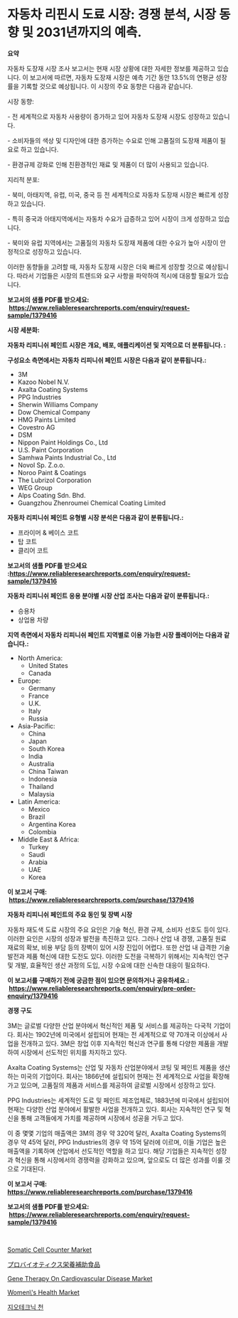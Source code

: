 <p><h1>자동차 리핀시 도료 시장: 경쟁 분석, 시장 동향 및 2031년까지의 예측.</h1></p><p><strong>요약</strong></p>
<p><p>자동차 도장재 시장 조사 보고서는 현재 시장 상황에 대한 자세한 정보를 제공하고 있습니다. 이 보고서에 따르면, 자동차 도장재 시장은 예측 기간 동안 13.5%의 연평균 성장률을 기록할 것으로 예상됩니다. 이 시장의 주요 동향은 다음과 같습니다.</p><p>시장 동향:</p><p>- 전 세계적으로 자동차 사용량이 증가하고 있어 자동차 도장재 시장도 성장하고 있습니다.</p><p>- 소비자들의 색상 및 디자인에 대한 증가하는 수요로 인해 고품질의 도장재 제품이 필요로 하고 있습니다.</p><p>- 환경규제 강화로 인해 친환경적인 재료 및 제품이 더 많이 사용되고 있습니다.</p><p>지리적 분포:</p><p>- 북미, 아태지역, 유럽, 미국, 중국 등 전 세계적으로 자동차 도장재 시장은 빠르게 성장하고 있습니다.</p><p>- 특히 중국과 아태지역에서는 자동차 수요가 급증하고 있어 시장이 크게 성장하고 있습니다.</p><p>- 북미와 유럽 지역에서는 고품질의 자동차 도장재 제품에 대한 수요가 높아 시장이 안정적으로 성장하고 있습니다.</p><p>이러한 동향들을 고려할 때, 자동차 도장재 시장은 더욱 빠르게 성장할 것으로 예상됩니다. 따라서 기업들은 시장의 트렌드와 요구 사항을 파악하여 적시에 대응할 필요가 있습니다.</p></p>
<p><strong>보고서의 샘플 PDF를 받으세요: &nbsp;<a href="https://www.reliableresearchreports.com/enquiry/request-sample/1379416">https://www.reliableresearchreports.com/enquiry/request-sample/1379416</a></strong></p>
<p><strong>시장 세분화:</strong></p>
<p><strong> 자동차 리피니쉬 페인트 시장은 개요, 배포, 애플리케이션 및 지역으로 더 분류됩니다. :</strong></p>
<p><strong>구성요소 측면에서는 자동차 리피니쉬 페인트 시장은 다음과 같이 분류됩니다.:</strong></p>
<p><ul><li>3M</li><li>Kazoo Nobel N.V.</li><li>Axalta Coating Systems</li><li>PPG Industries</li><li>Sherwin Williams Company</li><li>Dow Chemical Company</li><li>HMG Paints Limited</li><li>Covestro AG</li><li>DSM</li><li>Nippon Paint Holdings Co., Ltd</li><li>U.S. Paint Corporation</li><li>Samhwa Paints Industrial Co., Ltd</li><li>Novol Sp. Z.o.o.</li><li>Noroo Paint & Coatings</li><li>The Lubrizol Corporation</li><li>WEG Group</li><li>Alps Coating Sdn. Bhd.</li><li>Guangzhou Zhenroumei Chemical Coating Limited</li></ul></p>
<p><strong> 자동차 리피니쉬 페인트 유형별 시장 분석은 다음과 같이 분류됩니다.:</strong></p>
<p><ul><li>프라이머 & 베이스 코트</li><li>탑 코트</li><li>클리어 코트</li></ul></p>
<p><strong>보고서의 샘플 PDF를 받으세요 :<a href="https://www.reliableresearchreports.com/enquiry/request-sample/1379416">https://www.reliableresearchreports.com/enquiry/request-sample/1379416</a></strong></p>
<p><strong> 자동차 리피니쉬 페인트 응용 분야별 시장 산업 조사는 다음과 같이 분류됩니다.:</strong></p>
<p><ul><li>승용차</li><li>상업용 차량</li></ul></p>
<p><strong>지역 측면에서 자동차 리피니쉬 페인트 지역별로 이용 가능한 시장 플레이어는 다음과 같습니다.:</strong></p>
<p><ul>
    <li>
        North America:
        <ul>
            <li>United States</li>
            <li>Canada</li>
        </ul>
    </li>
    <li>
        Europe:
        <ul>
            <li>Germany</li>
            <li>France</li>
            <li>U.K.</li>
            <li>Italy</li>
            <li>Russia</li>
        </ul>
    </li>
    <li>
        Asia-Pacific:
        <ul>
            <li>China</li>
            <li>Japan</li>
            <li>South Korea</li>
            <li>India</li>
            <li>Australia</li>
            <li>China Taiwan</li>
            <li>Indonesia</li>
            <li>Thailand</li>
            <li>Malaysia</li>
        </ul>
    </li>
    <li>
        Latin America:
        <ul>
            <li>Mexico</li>
            <li>Brazil</li>
            <li>Argentina Korea</li>
            <li>Colombia</li>
        </ul>
    </li>
    <li>
        Middle East & Africa:
        <ul>
            <li>Turkey</li>
            <li>Saudi</li>
            <li>Arabia</li>
            <li>UAE</li>
            <li>Korea</li>
        </ul>
    </li>
    </ul></p>
<p><strong>이 보고서 구매: &nbsp;<a href="https://www.reliableresearchreports.com/purchase/1379416">https://www.reliableresearchreports.com/purchase/1379416</a></strong></p>
<p><strong>자동차 리피니쉬 페인트의 주요 동인 및 장벽 시장</strong></p>
<p><p>자동차 재도색 도료 시장의 주요 요인은 기술 혁신, 환경 규제, 소비자 선호도 등이 있다. 이러한 요인은 시장의 성장과 발전을 촉진하고 있다. 그러나 산업 내 경쟁, 고품질 원료 재료의 확보, 비용 부담 등의 장벽이 있어 시장 진입이 어렵다. 또한 산업 내 급격한 기술 발전과 제품 혁신에 대한 도전도 있다. 이러한 도전을 극복하기 위해서는 지속적인 연구 및 개발, 효율적인 생산 과정의 도입, 시장 수요에 대한 신속한 대응이 필요하다.</p></p>
<p><strong>이 보고서를 구매하기 전에 궁금한 점이 있으면 문의하거나 공유하세요.: &nbsp;<a href="https://www.reliableresearchreports.com/enquiry/pre-order-enquiry/1379416">https://www.reliableresearchreports.com/enquiry/pre-order-enquiry/1379416</a></strong></p>
<p><strong>경쟁 구도</strong></p>
<p><p>3M는 글로벌 다양한 산업 분야에서 혁신적인 제품 및 서비스를 제공하는 다국적 기업이다. 회사는 1902년에 미국에서 설립되어 현재는 전 세계적으로 약 70개국 이상에서 사업을 전개하고 있다. 3M은 창업 이후 지속적인 혁신과 연구를 통해 다양한 제품을 개발하여 시장에서 선도적인 위치를 차지하고 있다. </p><p>Axalta Coating Systems는 산업 및 자동차 산업분야에서 코팅 및 페인트 제품을 생산하는 미국의 기업이다. 회사는 1866년에 설립되어 현재는 전 세계적으로 사업을 확장해가고 있으며, 고품질의 제품과 서비스를 제공하여 글로벌 시장에서 성장하고 있다. </p><p>PPG Industries는 세계적인 도료 및 페인트 제조업체로, 1883년에 미국에서 설립되어 현재는 다양한 산업 분야에서 활발한 사업을 전개하고 있다. 회사는 지속적인 연구 및 혁신을 통해 고객들에게 가치를 제공하며 시장에서 성공을 거두고 있다. </p><p>이 중 몇몇 기업의 매출액은 3M의 경우 약 320억 달러, Axalta Coating Systems의 경우 약 45억 달러, PPG Industries의 경우 약 15억 달러에 이르며, 이들 기업은 높은 매출액을 기록하며 산업에서 선도적인 역할을 하고 있다. 해당 기업들은 지속적인 성장과 혁신을 통해 시장에서의 경쟁력을 강화하고 있으며, 앞으로도 더 많은 성과를 이룰 것으로 기대된다.</p></p>
<p><strong>이 보고서 구매: &nbsp; <a href="https://www.reliableresearchreports.com/purchase/1379416">https://www.reliableresearchreports.com/purchase/1379416</a></strong></p>
<p><strong>보고서의 샘플 PDF를 받으세요: &nbsp;<a href="https://www.reliableresearchreports.com/enquiry/request-sample/1379416">https://www.reliableresearchreports.com/enquiry/request-sample/1379416</a></strong><strong></strong></p>
<p>&nbsp;</p>
<p><p><a href="https://issuu.com/reportprime-2/docs/somatic-cell-counter-market-size-2030.pptx">Somatic Cell Counter Market</a></p><p><a href="https://github.com/cnnriuez22368/Market-Research-Report-List-1/blob/main/5731003186610.md">プロバイオティクス栄養補助食品</a></p><p><a href="https://github.com/RickHolmes3/Market-Research-Report-List-3/blob/main/gene-therapy-on-cardiovascular-disease-market.md">Gene Therapy On Cardiovascular Disease Market</a></p><p><a href="https://github.com/Krish2023na/Market-Research-Report-List-3/blob/main/womens-health-market.md">Women\'s Health Market</a></p><p><a href="https://github.com/vs10l4sfg5c/Market-Research-Report-List-1/blob/main/4971978186575.md">지오테크닉 천</a></p></p>